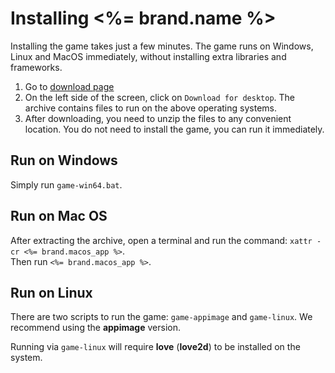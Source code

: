 # Installing <%= brand.name %>
Installing the game takes just a few minutes. The game runs on Windows, Linux and MacOS immediately, without installing extra libraries and frameworks.
1. Go to [download page](/download)
2. On the left side of the screen, click on `Download for desktop`. The archive contains files to run on the above operating systems.
3. After downloading, you need to unzip the files to any convenient location. You do not need to install the game, you can run it immediately.

## Run on Windows
Simply run `game-win64.bat`.

## Run on Mac OS
After extracting the archive, open a terminal and run the command: `xattr -cr <%= brand.macos_app %>`.  
Then run `<%= brand.macos_app %>`.

## Run on Linux
There are two scripts to run the game: `game-appimage` and `game-linux`. We recommend using the **appimage** version.

Running via `game-linux` will require **love** (**love2d**) to be installed on the system.
